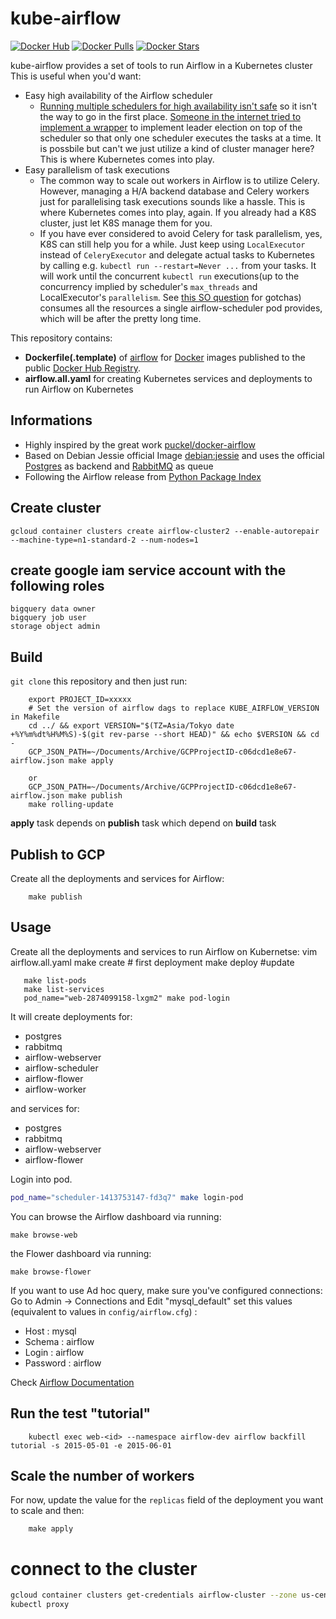 # kube-airflow
[![Docker Hub](https://img.shields.io/badge/docker-ready-blue.svg)](https://hub.docker.com/r/mumoshu/kube-airflow/)
[![Docker Pulls](https://img.shields.io/docker/pulls/mumoshu/kube-airflow.svg?maxAge=2592000)]()
[![Docker Stars](https://img.shields.io/docker/stars/mumoshu/kube-airflow.svg?maxAge=2592000)]()

kube-airflow provides a set of tools to run Airflow in a Kubernetes cluster
This is useful when you'd want:

* Easy high availability of the Airflow scheduler
  * [Running multiple schedulers for high availability isn't safe](https://groups.google.com/forum/#!topic/airbnb_airflow/-1wKa3OcwME) so it isn't the way to go in the first place. [Someone in the internet tried to implement a wrapper](https://stackoverflow.com/a/39595535) to implement leader election on top of the scheduler so that only one scheduler executes the tasks at a time. It is possbile but can't we just utilize a kind of cluster manager here? This is where Kubernetes comes into play.
* Easy parallelism of task executions
  * The common way to scale out workers in Airflow is to utilize Celery. However, managing a H/A backend database and Celery workers just for parallelising task executions sounds like a hassle. This is where Kubernetes comes into play, again. If you already had a K8S cluster, just let K8S manage them for you.
  * If you have ever considered to avoid Celery for task parallelism, yes, K8S can still help you for a while. Just keep using `LocalExecutor` instead of `CeleryExecutor` and delegate actual tasks to Kubernetes by calling e.g. `kubectl run --restart=Never ...` from your tasks. It will work until the concurrent `kubectl run` executions(up to the concurrency implied by scheduler's `max_threads` and LocalExecutor's `parallelism`. See [this SO question](https://stackoverflow.com/questions/38200666/airflow-parallelism) for gotchas) consumes all the resources a single airflow-scheduler pod provides, which will be after the pretty long time.

This repository contains:

* **Dockerfile(.template)** of [airflow](https://github.com/apache/incubator-airflow) for [Docker](https://www.docker.com/) images published to the public [Docker Hub Registry](https://registry.hub.docker.com/).
* **airflow.all.yaml** for creating Kubernetes services and deployments to run Airflow on Kubernetes

## Informations

* Highly inspired by the great work [puckel/docker-airflow](https://github.com/puckel/docker-airflow)
* Based on Debian Jessie official Image [debian:jessie](https://registry.hub.docker.com/_/debian/) and uses the official [Postgres](https://hub.docker.com/_/postgres/) as backend and [RabbitMQ](https://hub.docker.com/_/rabbitmq/) as queue
* Following the Airflow release from [Python Package Index](https://pypi.python.org/pypi/airflow)

## Create cluster
```
gcloud container clusters create airflow-cluster2 --enable-autorepair --machine-type=n1-standard-2 --num-nodes=1
```

## create google iam service account with the following roles
```
bigquery data owner
bigquery job user
storage object admin
```

## Build

`git clone` this repository and then just run:

        export PROJECT_ID=xxxxx
        # Set the version of airflow dags to replace KUBE_AIRFLOW_VERSION in Makefile
        cd ../ && export VERSION="$(TZ=Asia/Tokyo date +%Y%m%dt%H%M%S)-$(git rev-parse --short HEAD)" && echo $VERSION && cd -
        GCP_JSON_PATH=~/Documents/Archive/GCPProjectID-c06dcd1e8e67-airflow.json make apply
        
        or 
        GCP_JSON_PATH=~/Documents/Archive/GCPProjectID-c06dcd1e8e67-airflow.json make publish
        make rolling-update

**apply** task depends on **publish** task which depend on **build** task

## Publish to GCP

Create all the deployments and services for Airflow:

        make publish

## Usage

Create all the deployments and services to run Airflow on Kubernetse:
       vim airflow.all.yaml
       make create # first deployment
       make deploy #update
       
       make list-pods
       make list-services
       pod_name="web-2874099158-lxgm2" make pod-login
       
It will create deployments for:

* postgres
* rabbitmq
* airflow-webserver
* airflow-scheduler
* airflow-flower
* airflow-worker

and services for:

* postgres
* rabbitmq
* airflow-webserver
* airflow-flower

Login into pod.
```bash
pod_name="scheduler-1413753147-fd3q7" make login-pod
```

You can browse the Airflow dashboard via running:

    make browse-web

the Flower dashboard via running:

    make browse-flower

If you want to use Ad hoc query, make sure you've configured connections:
Go to Admin -> Connections and Edit "mysql_default" set this values (equivalent to values in `config/airflow.cfg`) :
- Host : mysql
- Schema : airflow
- Login : airflow
- Password : airflow

Check [Airflow Documentation](http://pythonhosted.org/airflow/)

## Run the test "tutorial"

        kubectl exec web-<id> --namespace airflow-dev airflow backfill tutorial -s 2015-05-01 -e 2015-06-01

## Scale the number of workers

For now, update the value for the `replicas` field of the deployment you want to scale and then:

        make apply


# connect to the cluster
```bash
gcloud container clusters get-credentials airflow-cluster --zone us-central1-a --project spinappadjust
kubectl proxy
```

